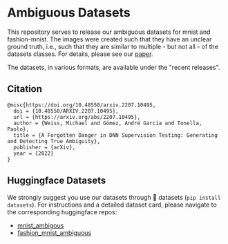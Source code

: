 # Ambiguous Datasets

This repository serves to release our ambiguous datasets for mnist and fashion-mnist. 
The images were created such that they have an unclear ground truth, i.e., such that they are similar to multiple - but not all - of the datasets classes. For details, please see our [paper](https://arxiv.org/abs/2207.10495).

The datasets, in various formats, are available under the "recent releases".


## Citation

```
@misc{https://doi.org/10.48550/arxiv.2207.10495,
  doi = {10.48550/ARXIV.2207.10495},
  url = {https://arxiv.org/abs/2207.10495},
  author = {Weiss, Michael and Gómez, André García and Tonella, Paolo},
  title = {A Forgotten Danger in DNN Supervision Testing: Generating and Detecting True Ambiguity},
  publisher = {arXiv},
  year = {2022}
}
```


## Huggingface Datasets

We strongly suggest you use our datasets through 🤗 datasets (`pip install datasets`).
For instructions and a detailed dataset card, please navigate to the corresponding huggingface repos:
- [mnist_ambigous](https://huggingface.co/datasets/mweiss/mnist_ambiguous)
- [fashion_mnist_ambiguous](https://huggingface.co/datasets/mweiss/fashion_mnist_ambiguous)
